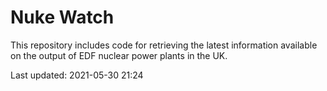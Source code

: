 # Nuke Watch

This repository includes code for retrieving the latest information available on the output of EDF nuclear power plants in the UK.

Last updated: 2021-05-30 21:24